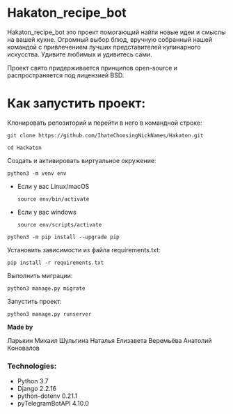 # Hakaton_recipe_bot 

Hakaton_recipe_bot это проект помогающий найти новые идеи и смыслы на вашей кухне. Огромный выбор блюд, вручную собранный нашей командой с привлечением лучших представителей кулинарного искусства. Удивите любимых и удивитесь сами.

Проект свято придерживается принципов open-source и распространяется под лицензией BSD.

# Как запустить проект:

Клонировать репозиторий и перейти в него в командной строке:
```
git clone https://github.com/IhateChoosingNickNames/Hakaton.git
```
```
cd Hackaton
```

Cоздать и активировать виртуальное окружение:

```
python3 -m venv env
```

* Если у вас Linux/macOS

    ```
    source env/bin/activate
    ```

* Если у вас windows

    ```
    source env/scripts/activate
    ```

```
python3 -m pip install --upgrade pip
```

Установить зависимости из файла requirements.txt:

```
pip install -r requirements.txt
```

Выполнить миграции:

```
python3 manage.py migrate
```

Запустить проект:

```
python3 manage.py runserver
```


**Made by**

Ларькин Михаил
Шульгина Наталья
Елизавета Веремьёва
Анатолий Коновалов

### Technologies:
- Python 3.7
- Django 2.2.16
- python-dotenv 0.21.1
- pyTelegramBotAPI 4.10.0
